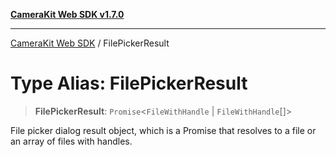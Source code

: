 [**CameraKit Web SDK v1.7.0**](../README.md)

***

[CameraKit Web SDK](../globals.md) / FilePickerResult

# Type Alias: FilePickerResult

> **FilePickerResult**: `Promise`\<`FileWithHandle` \| `FileWithHandle`[]\>

File picker dialog result object, which is a Promise that resolves to a file or an array of files with handles.
